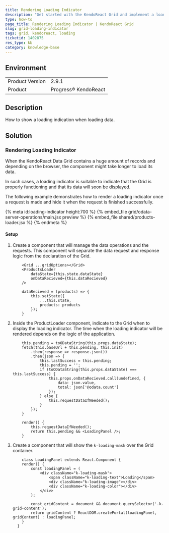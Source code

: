 ```yaml
---
title: Rendering Loading Indicator
description: "Get started with the KendoReact Grid and implement a loading indicator panel for showing the loading state."
type: how-to
page_title: Rendering Loading Indicator | KendoReact Grid
slug: grid-loading-indicator
tags: grid, kendoreact, loading
ticketid: 1402875
res_type: kb
category: knowledge-base
---
```


## Environment

<table>
	<tbody>
		<tr>
			<td>Product Version</td>
			<td>2.9.1</td>
		</tr>
		<tr>
			<td>Product</td>
			<td>Progress® KendoReact</td>
		</tr>
	</tbody>
</table>


## Description

How to show a loading indication when loading data.

## Solution

### Rendering Loading Indicator

When the KendoReact Data Grid contains a huge amount of records and depending on the browser, the component might take longer to load its data.

In such cases, a loading indicator is suitable to indicate that the Grid is properly functioning and that its data will soon be displayed.

The following example demonstrates how to render a loading indicator once a request is made and hide it when the request is finished successfully.

{% meta id:loading-indicator height:700 %}
{% embed_file grid/odata-server-operations/main.jsx preview %}
{% embed_file shared/products-loader.jsx %}
{% endmeta %}

#### Setup

1. Create a component that will manage the data operations and the requests. This component will separate the data request and response logic from the declaration of the Grid.

    ```jsx-no-run
        <Grid ...gridOptions></Grid>
        <ProductsLoader
            dataState={this.state.dataState}
            onDataRecieved={this.dataRecieved}
        />

        dataRecieved = (products) => {
            this.setState({
                ...this.state,
                products: products
            });
        }
    ```

1. Inside the ProductLoader component, indicate to the Grid when to display the loading indicator. The time when the loading indicator will be rendered depends on the logic of the application.

    ```jsx-no-run
        this.pending = toODataString(this.props.dataState);
        fetch(this.baseUrl + this.pending, this.init)
            .then(response => response.json())
            .then(json => {
                this.lastSuccess = this.pending;
                this.pending = '';
                if (toODataString(this.props.dataState) === this.lastSuccess) {
                    this.props.onDataRecieved.call(undefined, {
                        data: json.value,
                        total: json['@odata.count']
                    });
                } else {
                    this.requestDataIfNeeded();
                }
            });
        }
    ```

    ```jsx-no-run
        render() {
            this.requestDataIfNeeded();
            return this.pending && <LoadingPanel />;
        }
    ```

1. Create a component that will show the `k-loading-mask` over the Grid container.

    ```jsx-no-run
        class LoadingPanel extends React.Component {
        render() {
            const loadingPanel = (
                <div className="k-loading-mask">
                    <span className="k-loading-text">Loading</span>
                    <div className="k-loading-image"></div>
                    <div className="k-loading-color"></div>
                </div>
            );

            const gridContent = document && document.querySelector('.k-grid-content');
            return gridContent ? ReactDOM.createPortal(loadingPanel, gridContent) : loadingPanel;
        }
      }
    ```
